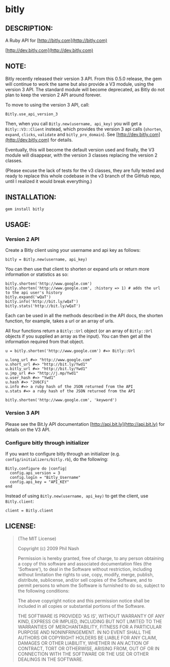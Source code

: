 # bitly

## DESCRIPTION:

A Ruby API for [http://bitly.com](http://bitly.com)

[http://dev.bitly.com](http://dev.bitly.com)

## NOTE:

Bitly recently released their version 3 API. From this 0.5.0 release, the gem will continue to work the same but also provide a V3 module, using the version 3 API. The standard module will become deprecated, as Bitly do not plan to keep the version 2 API around forever.

To move to using the version 3 API, call:

    Bitly.use_api_version_3

Then, when you call ``Bitly.new(username, api_key)`` you will get a ``Bitly::V3::Client`` instead, which provides the version 3 api calls (``shorten``, ``expand``, ``clicks``, ``validate`` and ``bitly_pro_domain``). See [http://dev.bitly.com](http://dev.bitly.com) for details.

Eventually, this will become the default version used and finally, the V3 module will disappear, with the version 3 classes replacing the version 2 classes.

(Please excuse the lack of tests for the v3 classes, they are fully tested and ready to replace this whole codebase in the v3 branch of the GitHub repo, until I realized it would break everything.)

## INSTALLATION:

    gem install bitly

## USAGE:

### Version 2 API

Create a Bitly client using your username and api key as follows:

    bitly = Bitly.new(username, api_key)

You can then use that client to shorten or expand urls or return more information or statistics as so:

    bitly.shorten('http://www.google.com')
    bitly.shorten('http://www.google.com', :history => 1) # adds the url to the api user's history
    bitly.expand('wQaT')
    bitly.info('http://bit.ly/wQaT')
    bitly.stats('http://bit.ly/wQaT')

Each can be used in all the methods described in the API docs, the shorten function, for example, takes a url or an array of urls.

All four functions return a ``Bitly::Url`` object (or an array of ``Bitly::Url`` objects if you supplied an array as the input). You can then get all the information required from that object.

    u = bitly.shorten('http://www.google.com') #=> Bitly::Url

    u.long_url #=> "http://www.google.com"
    u.short_url #=> "http://bit.ly/Ywd1"
    u.bitly_url #=> "http://bit.ly/Ywd1"
    u.jmp_url #=> "http://j.mp/Ywd1"
    u.user_hash #=> "Ywd1"
    u.hash #=> "2V6CFi"
    u.info #=> a ruby hash of the JSON returned from the API
    u.stats #=> a ruby hash of the JSON returned from the API

    bitly.shorten('http://www.google.com', 'keyword')

### Version 3 API

Please see the Bit.ly API documentation [http://api.bit.ly](http://api.bit.ly) for details on the V3 API.

### Configure bitly through initializer

If you want to configure bitly through an initializer (e.g. `config/initializers/bitly.rb`), do the following:

    Bitly.configure do |config|
      config.api_version = 3
      config.login = "Bitly_Username"
      config.api_key = "API_KEY"
    end

Instead of using `Bitly.new(username, api_key)` to get the client, use `Bitly.client`:

    client = Bitly.client

## LICENSE:

> (The MIT License)
>
> Copyright (c) 2009 Phil Nash
>
> Permission is hereby granted, free of charge, to any person obtaining
> a copy of this software and associated documentation files (the
> 'Software'), to deal in the Software without restriction, including
> without limitation the rights to use, copy, modify, merge, publish,
> distribute, sublicense, and/or sell copies of the Software, and to
> permit persons to whom the Software is furnished to do so, subject to
> the following conditions:
>
> The above copyright notice and this permission notice shall be
> included in all copies or substantial portions of the Software.
>
> THE SOFTWARE IS PROVIDED 'AS IS', WITHOUT WARRANTY OF ANY KIND,
> EXPRESS OR IMPLIED, INCLUDING BUT NOT LIMITED TO THE WARRANTIES OF
> MERCHANTABILITY, FITNESS FOR A PARTICULAR PURPOSE AND NONINFRINGEMENT.
> IN NO EVENT SHALL THE AUTHORS OR COPYRIGHT HOLDERS BE LIABLE FOR ANY
> CLAIM, DAMAGES OR OTHER LIABILITY, WHETHER IN AN ACTION OF CONTRACT,
> TORT OR OTHERWISE, ARISING FROM, OUT OF OR IN CONNECTION WITH THE
> SOFTWARE OR THE USE OR OTHER DEALINGS IN THE SOFTWARE.
